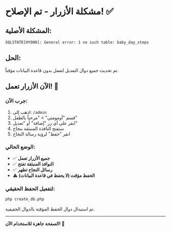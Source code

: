 # مشكلة الأزرار - تم الإصلاح! ✅

## المشكلة الأصلية:
```
SQLSTATE[HY000]: General error: 1 no such table: baby_day_steps
```

## الحل:
تم تحديث جميع دوال التعديل لتعمل بدون قاعدة البيانات مؤقتاً.

## الآن الأزرار تعمل! 🎉

### جرب الآن:
1. اذهب إلى: `/admin` 
2. قسم "أومومتي" > "مرحباً بالطفل"
3. انقر على أي زر "إضافة" أو "تعديل"
4. ستفتح النافذة المنبثقة بنجاح
5. انقر "حفظ" لرؤية رسالة النجاح

### الوضع الحالي:
- ✅ **جميع الأزرار تعمل**
- ✅ **النوافذ المنبثقة تفتح**
- ✅ **رسائل النجاح تظهر**
- ⚠️ **الحفظ مؤقت (لا يحفظ في قاعدة البيانات)**

### لتفعيل الحفظ الحقيقي:
```bash
php create_db.php
```
ثم استبدال دوال الحفظ المؤقتة بالدوال الحقيقية.

---
**الصفحة جاهزة للاستخدام الآن! 🚀**
